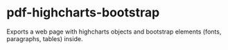 # pdf-highcharts-bootstrap
Exports a web page with highcharts objects and bootstrap elements (fonts, paragraphs, tables) inside. 
